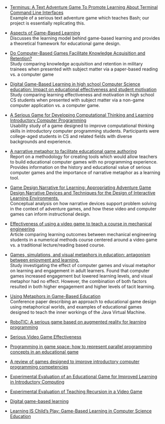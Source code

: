 
- [Terminus: A Text Adventure Game To Promote
Learning About Terminal Command Line Interfaces](http://web.mit.edu/mprat/Public/web/Terminus/Java/CMS.590Game2FinalReport.pdf)
<br> Example of a serious text adventure game which teaches Bash; our project is essentially replicating this.

- [Aspects of Game-Based Learning](http://citeseerx.ist.psu.edu/viewdoc/download?doi=10.1.1.97.8613&rep=rep1&type=pdf)
<br> Discusses the learning model behind game-based learning and provides a theoretical framework for educational game design.

- [Do Computer-Based Games Facilitate Knowledge Acquisition and Retention?](https://colostate.primo.exlibrisgroup.com/discovery/fulldisplay?docid=cdi_apa_psycarticlescurrent_mil_8_4_295&context=PC&vid=01COLSU_INST:01COLSU&lang=en&search_scope=MyCampus_FC_CI_PU_P&adaptor=Primo%20Central&tab=Everything&query=any,contains,Do%20Computer-Based%20Games%20Facilitate%20Knowledge%20Acquisition%20and%20Retention%3F&offset=0)
<br> Study comparing knowledge acquisition and retention in military trainees when presented with subject matter via a paper-based reading vs. a computer game

- [Digital Game-Based Learning in high school Computer Science education: Impact on educational effectiveness and student motivation](https://www.sciencedirect.com/science/article/abs/pii/S0360131508000845) 
<br> Study comparing learning effectiveness and motivation in high school CS students when presented with subject matter via a non-game computer application vs. a computer game.

- [A Serious Game for Developing Computational Thinking and Learning Introductory Computer Programming](https://www.sciencedirect.com/science/article/pii/S1877042812026742) 
<br> Usability study of a game designed to improve computational thinking skills in introductory computer programming students. Participants were college-aged students in CS and related fields with diverse backgrounds and experience.

- [A narrative metaphor to facilitate educational game authoring](https://www.sciencedirect.com/science/article/pii/S036013151100234X#bib10) 
<br> Report on a methodology for creating tools which would allow teachers to build educational computer games with no programming experience. Provides information on the history and educational value of serious computer games and the importance of narrative metaphor as a learning tool.

- [Game Design Narrative for Learning: Appropriating Adventure Game Design Narrative Devices and Techniques for the Design of Interactive Learning Environments.](https://colostate.primo.exlibrisgroup.com/discovery/fulldisplay?docid=cdi_jstor_primary_30221219&context=PC&vid=01COLSU_INST:01COLSU&lang=en&search_scope=MyCampus_FC_CI_PU_P&adaptor=Primo%20Central&tab=Everything&query=any,contains,Game%20Design%20Narrative%20for%20Learning:%20Appropriating%20Adventure%20Game%20Design%20Narrative%20Devices%20and%20Techniques%20for%20the%20Design%20of%20Interactive%20Learning%20Environments.&offset=0)
<br> Conceptual analysis on how narrative devices support problem solving in the context of adventure games, and how these video and computer games can inform instructional design.

- [Effectiveness of using a video game to teach a course in mechanical engineering](https://www.sciencedirect.com/science/article/pii/S0360131509001201)
<br> Article comparing learning outcomes between mechanical engineering students in a numerical methods course centered around a video game vs. a traditional lecture/reading based course.

- [Games, simulations, and visual metaphors in education: antagonism between enjoyment and learning.](https://colostate.primo.exlibrisgroup.com/discovery/fulldisplay?docid=cdi_crossref_primary_10_1080_09523980802107096&context=PC&vid=01COLSU_INST:01COLSU&lang=en&search_scope=MyCampus_FC_CI_PU_P&adaptor=Primo%20Central&tab=Everything&query=any,contains,Games,%20simulations,%20and%20visual%20metaphors%20in%20education:%20antagonism%20between%20enjoyment%20and%20learning.&offset=0)
<br> Study investigating the effect of computer games and visual metaphor on learning and engagement in adult learners. Found that computer games increased engagement but lowered learning levels, and visual metaphor had no effect. However, the combination of both factors resulted in both higher engagement and higher levels of tacit learning. 

- [Using Metaphors in Game-Based Education](https://link-springer-com.ezproxy2.library.colostate.edu/chapter/10.1007%2F978-3-540-73011-8_47)
<br> Conference paper describing an approach to educational game design using metaphorical worlds, and examples of educational games designed to teach the inner workings of the Java Virtual Machine.

- [RoboTIC: A serious game based on augmented reality for learning programming](https://link-springer-com.ezproxy2.library.colostate.edu/article/10.1007/s11042-020-09202-z)

- [Serious Video Game Effectiveness](https://dl-acm-org.ezproxy2.library.colostate.edu/doi/10.1145/1255047.1255057)

- [Programming in game space: how to represent parallel programming concepts in an educational game](https://dl-acm-org.ezproxy2.library.colostate.edu/doi/10.1145/3337722.3337749)

- [A review of games designed to improve introductory computer programming competencies](https://ieeexplore-ieee-org.ezproxy2.library.colostate.edu/document/7044114)

- [Experimental Evaluation of an Educational Game for
Improved Learning in Introductory Computing](https://dl-acm-org.ezproxy2.library.colostate.edu/doi/10.1145/1508865.1508980)

- [Experimental Evaluation of Teaching Recursion in a Video Game](https://dl-acm-org.ezproxy2.library.colostate.edu/doi/10.1145/1581073.1581086)

- [Digital game-based learning](https://dl-acm-org.ezproxy2.library.colostate.edu/doi/10.1145/950566.950596)

- [Learning IS Child’s Play: Game-Based Learning in Computer Science Education](https://dl-acm-org.ezproxy2.library.colostate.edu/doi/10.1145/3282844)



